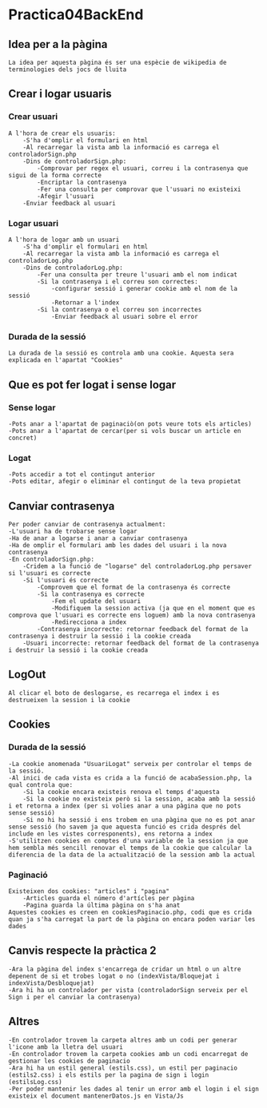 # Practica04BackEnd

## Idea per a la pàgina

    La idea per aquesta pàgina és ser una espècie de wikipedia de terminologies dels jocs de lluita 

## Crear i logar usuaris

### Crear usuari
    A l'hora de crear els usuaris:
        -S'ha d'omplir el formulari en html
        -Al recarregar la vista amb la informació es carrega el controladorSign.php
        -Dins de controladorSign.php:
            -Comprovar per regex el usuari, correu i la contrasenya que sigui de la forma correcte
            -Encriptar la contrasenya
            -Fer una consulta per comprovar que l'usuari no existeixi
            -Afegir l'usuari
        -Enviar feedback al usuari
### Logar usuari
    A l'hora de logar amb un usuari
        -S'ha d'omplir el formulari en html
        -Al recarregar la vista amb la informació es carrega el controladorLog.php
        -Dins de controladorLog.php:
            -Fer una consulta per treure l'usuari amb el nom indicat
            -Si la contrasenya i el correu son correctes:
                -configurar sessió i generar cookie amb el nom de la sessió
                -Retornar a l'index
            -Si la contrasenya o el correu son incorrectes
                -Enviar feedback al usuari sobre el error
### Durada de la sessió
    La durada de la sessió es controla amb una cookie. Aquesta sera explicada en l'apartat "Cookies"
## Que es pot fer logat i sense logar

### Sense logar
    -Pots anar a l'apartat de paginaciò(on pots veure tots els articles)
    -Pots anar a l'apartat de cercar(per si vols buscar un article en concret)
### Logat
    -Pots accedir a tot el contingut anterior
    -Pots editar, afegir o eliminar el contingut de la teva propietat
## Canviar contrasenya
    Per poder canviar de contrasenya actualment:
    -L'usuari ha de trobarse sense logar 
    -Ha de anar a logarse i anar a canviar contrasenya
    -Ha de omplir el formulari amb les dades del usuari i la nova contrasenya
    -En controladorSign.php:
        -Cridem a la funció de "logarse" del controladorLog.php persaver si l'usuari es correcte
        -Si l'usuari és correcte
            -Comprovem que el format de la contrasenya és correcte
            -Si la contrasenya es correcte
                -Fem el update del usuari
                -Modifiquem la session activa (ja que en el moment que es comprova que l'usuari es correcte ens loguem) amb la nova contrasenya
                -Redirecciona a index
            -Contrasenya incorrecte: retornar feedback del format de la contrasenya i destruir la sessió i la cookie creada 
        -Usuari incorrecte: retornar feedback del format de la contrasenya i destruir la sessió i la cookie creada 

## LogOut
    Al clicar el boto de deslogarse, es recarrega el index i es destrueixen la session i la cookie 

## Cookies

### Durada de la sessió
    
    -La cookie anomenada "UsuariLogat" serveix per controlar el temps de la sessió.
    -Al inici de cada vista es crida a la funció de acabaSession.php, la qual controla que:
        -Si la cookie encara existeis renova el temps d'aquesta
        -Si la cookie no existeix però si la session, acaba amb la sessió i et retorna a index (per si volies anar a una pàgina que no pots sense sessió)
        -Si no hi ha sessió i ens trobem en una pàgina que no es pot anar sense sessió (ho savem ja que aquesta funció es crida després del include en les vistes corresponents), ens retorna a index
    -S'utilitzen cookies en comptes d'una variable de la session ja que hem sembla més sencill renovar el temps de la cookie que calcular la diferencia de la data de la actualització de la session amb la actual

### Paginació
    
    Existeixen dos cookies: "articles" i "pagina"
        -Articles guarda el número d'artícles per pàgina
        -Pagina guarda la última pàgina on s'ha anat
    Aquestes cookies es creen en cookiesPaginacio.php, codi que es crida quan ja s'ha carregat la part de la pàgina on encara poden variar les dades 

## Canvis respecte la pràctica 2 

    -Ara la pàgina del index s'encarrega de cridar un html o un altre depenent de si et trobes logat o no (indexVista/Bloquejat i indexVista/Desbloquejat)
    -Ara hi ha un controlador per vista (controladorSign serveix per el Sign i per el canviar la contrasenya)

## Altres

    -En controlador trovem la carpeta altres amb un codi per generar l'icone amb la lletra del usuari
    -En controlador trovem la carpeta cookies amb un codi encarregat de gestionar les cookies de paginacio
    -Ara hi ha un estil general (estils.css), un estil per paginacio (estils2.css) i els estils per la pagina de sign i login (estilsLog.css)
    -Per poder mantenir les dades al tenir un error amb el login i el sign existeix el document mantenerDatos.js en Vista/Js